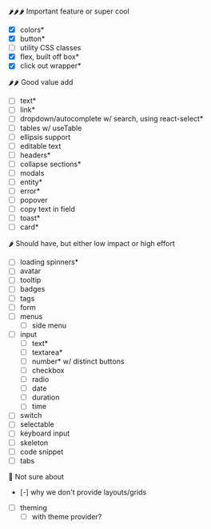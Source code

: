 🌶🌶🌶 Important feature or super cool

- [x] colors\*
- [x] button\*
- [ ] utility CSS classes
- [x] flex, built off box\*
- [x] click out wrapper\*

🌶🌶 Good value add

- [ ] text\*
- [ ] link\*
- [ ] dropdown/autocomplete w/ search, using react-select\*
- [ ] tables w/ useTable
- [ ] ellipsis support
- [ ] editable text
- [ ] headers\*
- [ ] collapse sections\*
- [ ] modals
- [ ] entity\*
- [ ] error\*
- [ ] popover
- [ ] copy text in field
- [ ] toast\*
- [ ] card\*

🌶 Should have, but either low impact or high effort

- [ ] loading spinners\*
- [ ] avatar
- [ ] tooltip
- [ ] badges
- [ ] tags
- [ ] form
- [ ] menus
  - [ ] side menu
- [ ] input
  - [ ] text\*
  - [ ] textarea\*
  - [ ] number\* w/ distinct buttons
  - [ ] checkbox
  - [ ] radio
  - [ ] date
  - [ ] duration
  - [ ] time
- [ ] switch
- [ ] selectable
- [ ] keyboard input
- [ ] skeleton
- [ ] code snippet
- [ ] tabs

🧊 Not sure about

- [-] why we don't provide layouts/grids
- [ ] theming
  - [ ] with theme provider?
